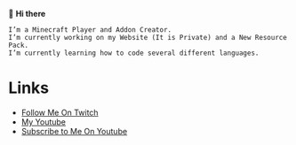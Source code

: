 👋 **Hi there**

    I’m a Minecraft Player and Addon Creator.
    I’m currently working on my Website (It is Private) and a New Resource Pack.
    I’m currently learning how to code several different languages.

Links
===========
- [Follow Me On Twitch](https://twitch.tv/batlantern18)
- [My Youtube](https://www.youtube.com/channel/UCH6HIO3ZSc3Rj_IhR2OmIog)
- [Subscribe to Me On Youtube](https://www.youtube.com/channel/UCH6HIO3ZSc3Rj_IhR2OmIog?sub_confirmation=1)

<!--
**batlantern18/batlantern18** is a ✨ _special_ ✨ repository because its `README.md` (this file) appears on your GitHub profile.

Here are some ideas to get you started:

- 🔭 I’m currently working on ...
- 🌱 I’m currently learning ...
- 👯 I’m looking to collaborate on ...
- 🤔 I’m looking for help with ...
- 💬 Ask me about ...
- 📫 How to reach me: ...
- 😄 Pronouns: ...
- ⚡ Fun fact: ...
-->
